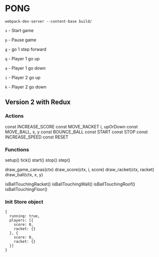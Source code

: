 # PONG

`webpack-dev-server --content-base build/`

`s` - Start game

`p` - Pause game

`g` - go 1 step forward

`q` - Player 1 go up

`a` - Player 1 go down

`i` - Player 2 go up

`k` - Player 2 go down

## Version 2 with Redux

### Actions
const INCREASE_SCORE
const MOVE_RACKET i, upOrDown
const MOVE_BALL, x, y
const BOUNCE_BALL
const START
const STOP
const INCREASE_SPEED
const RESET

### Functions

setup()
tick()
start()
stop()
step()

draw_game_canvas(ctx)
draw_score(ctx, i, score)
draw_racket(ctx, racket)
draw_ball(ctx, x, y)

isBallTouchingRacket()
isBallTouchingWall()
isBallTouchingRoof()
isBallTouchingFloor()

### Init Store object

```
{
  running: true,
  players: [{
    score: 0,
    racket: {}
  }, {
    score: 0,
    racket: {}
  }]
}
```
